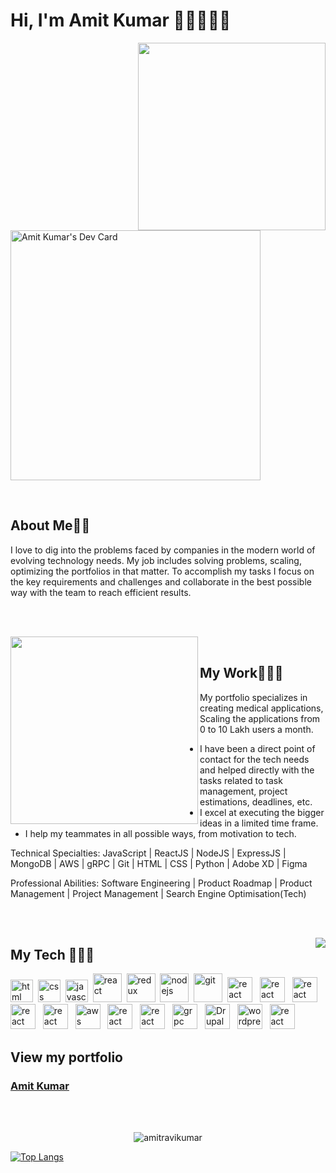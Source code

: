 # Hi, I'm Amit Kumar 👋🏼👨🏻‍💻



<img align="right" width="300" src="undraw_on_the_office_fbfs.svg"/>

</br>

<a href="https://app.daily.dev/amitravikumar"><img src="https://api.daily.dev/devcards/8f5ae60ff6d548c8a0a94d00cbf507c3.png?r=2ys" width="400" alt="Amit Kumar's Dev Card"/></a>

</br>

## **About Me**🧔🏻

I love to dig into the problems faced by companies in the modern world of evolving technology needs. My job includes solving problems, scaling, optimizing the portfolios in that matter. To accomplish my tasks I focus on the key requirements and challenges and collaborate in the best possible way with the team to reach efficient results. 



</br></br>

<img align="left" width="300" src="undraw_developer_activity_bv83.svg"/>

</br>

## **My Work**👨🏻‍💻

My portfolio specializes in creating medical applications, Scaling the applications from 0 to 10 Lakh users a month.
- I have been a direct point of contact for the tech needs and helped directly with the tasks related to task management, project estimations, deadlines, etc. 
- I excel at executing the bigger ideas in a limited time frame.
- I help my teammates in all possible ways, from motivation to tech.

Technical Specialties:
JavaScript | ReactJS | NodeJS | ExpressJS | MongoDB | AWS | gRPC | Git | HTML | CSS | Python | Adobe XD | Figma

Professional Abilities:
Software Engineering | Product Roadmap | Product Management | Project Management | Search Engine Optimisation(Tech)

</br></br>

 <img  align="right" src="https://github-readme-stats.vercel.app/api?username=amitravikumar&show_icons=true&text_color=fff&icon_color=00C853&title_color=00C853&bg_color=202020">

## **My Tech** 👨🏻‍🔧

<img width="36px" alt="html" src="html-5.svg">&nbsp;
<img width="36px" alt="css" src="css-3.svg">&nbsp;
<img width="36px" alt="javascript" src="javascript.svg">&nbsp;
<img width="46px" alt="react" src="react.svg">&nbsp;
<img width="46px" alt="redux" src="redux.svg">&nbsp;
<img width="46px" alt="nodejs" src="nodejs.svg">&nbsp;
<img width="46px" alt="git" src="git.svg">&nbsp;
<img src="https://www.vectorlogo.zone/logos/getbootstrap/getbootstrap-icon.svg" alt="react" width="40" height="40"/> &nbsp;
<img src="https://firebasestorage.googleapis.com/v0/b/soham-dave08.appspot.com/o/Logo%2Fexpressjs.svg?alt=media&token=efd0ead3-8ca1-4616-a249-b0950728376b" alt="react" width="40" height="40"/> &nbsp;
<img src="https://www.vectorlogo.zone/logos/mongodb/mongodb-icon.svg" alt="react" width="40" height="40"/> &nbsp;
<img src="https://www.vectorlogo.zone/logos/mysql/mysql-icon.svg" alt="react" width="40" height="40"/> &nbsp;
<img src="https://www.vectorlogo.zone/logos/firebase/firebase-icon.svg" alt="react" width="40" height="40"/> &nbsp;
<img src="https://www.vectorlogo.zone/logos/amazon_aws/amazon_aws-icon.svg" alt="aws" width="40" height="40"/> &nbsp;
<img src="https://www.vectorlogo.zone/logos/git-scm/git-scm-icon.svg" alt="react" width="40" height="40"/> &nbsp;
<img src="https://www.vectorlogo.zone/logos/github/github-icon.svg" alt="react" width="40" height="40"/> &nbsp;
<img src="https://www.vectorlogo.zone/logos/grpcio/grpcio-icon.svg" alt="grpc" width="40" height="40"/> &nbsp;
<img src="https://www.vectorlogo.zone/logos/drupal/drupal-icon.svg" alt="Drupal" width="40" height="40"/> &nbsp;
<img src="https://www.vectorlogo.zone/logos/wordpress/wordpress-icon.svg" alt="wordpress" width="40" height="40"/> &nbsp;
<img src="https://seeklogo.com/images/V/visual-studio-code-logo-284BC24C39-seeklogo.com.png" alt="react" width="40" height="40"/> &nbsp;

## **View my portfolio** 

### **<a href="https://amitravikumar.github.io" target="_blank">Amit Kumar</a>**

</br>
</br>

<p align="center"> <img src="https://komarev.com/ghpvc/?username=amitravikumar" alt="amitravikumar" /> </p>

[![Top Langs](https://github-readme-stats.vercel.app/api/top-langs/?username=amitravikumar&layout=compact)](https://github.com/amitravikumar/github-readme-stats)

